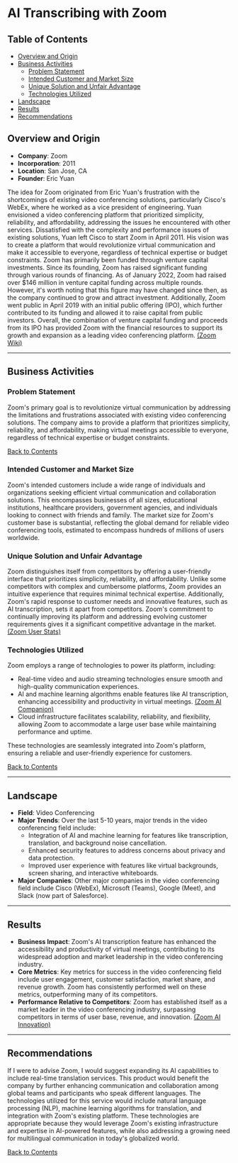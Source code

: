 # AI Transcribing with Zoom

## Table of Contents

- [Overview and Origin](#overview-and-origin)
- [Business Activities](#business-activities)
  - [Problem Statement](#problem-statement)
  - [Intended Customer and Market Size](#intended-customer-and-market-size)
  - [Unique Solution and Unfair Advantage](#unique-solution-and-unfair-advantage)
  - [Technologies Utilized](#technologies-utilized)
- [Landscape](#landscape)
- [Results](#results)
- [Recommendations](#recommendations)

## Overview and Origin

- **Company**: Zoom
- **Incorporation**: 2011
- **Location**: San Jose, CA
- **Founder**: Eric Yuan

The idea for Zoom originated from Eric Yuan's frustration with the shortcomings of existing video conferencing solutions, particularly Cisco's WebEx, where he worked as a vice president of engineering. Yuan envisioned a video conferencing platform that prioritized simplicity, reliability, and affordability, addressing the issues he encountered with other services. Dissatisfied with the complexity and performance issues of existing solutions, Yuan left Cisco to start Zoom in April 2011. His vision was to create a platform that would revolutionize virtual communication and make it accessible to everyone, regardless of technical expertise or budget constraints. Zoom has primarily been funded through venture capital investments. Since its founding, Zoom has raised significant funding through various rounds of financing. As of January 2022, Zoom had raised over $146 million in venture capital funding across multiple rounds. However, it's worth noting that this figure may have changed since then, as the company continued to grow and attract investment. Additionally, Zoom went public in April 2019 with an initial public offering (IPO), which further contributed to its funding and allowed it to raise capital from public investors. Overall, the combination of venture capital funding and proceeds from its IPO has provided Zoom with the financial resources to support its growth and expansion as a leading video conferencing platform.
[(Zoom Wiki)](https://en.wikipedia.org/wiki/Zoom_Video_Communications)

---

## Business Activities

### Problem Statement

Zoom's primary goal is to revolutionize virtual communication by addressing the limitations and frustrations associated with existing video conferencing solutions. The company aims to provide a platform that prioritizes simplicity, reliability, and affordability, making virtual meetings accessible to everyone, regardless of technical expertise or budget constraints.

[Back to Contents](#table-of-contents)

### Intended Customer and Market Size

Zoom's intended customers include a wide range of individuals and organizations seeking efficient virtual communication and collaboration solutions. This encompasses businesses of all sizes, educational institutions, healthcare providers, government agencies, and individuals looking to connect with friends and family. The market size for Zoom's customer base is substantial, reflecting the global demand for reliable video conferencing tools, estimated to encompass hundreds of millions of users worldwide.

### Unique Solution and Unfair Advantage

Zoom distinguishes itself from competitors by offering a user-friendly interface that prioritizes simplicity, reliability, and affordability. Unlike some competitors with complex and cumbersome platforms, Zoom provides an intuitive experience that requires minimal technical expertise. Additionally, Zoom's rapid response to customer needs and innovative features, such as AI transcription, sets it apart from competitors. Zoom's commitment to continually improving its platform and addressing evolving customer requirements gives it a significant competitive advantage in the market. [(Zoom User Stats)](https://www.notta.ai/en/blog/meeting-statistics#:~:text=89%25%20of%20people%20use%20Zoom,use%20Zoom%20for%20remote%20meetings.)

### Technologies Utilized

Zoom employs a range of technologies to power its platform, including:

- Real-time video and audio streaming technologies ensure smooth and high-quality communication experiences.
- AI and machine learning algorithms enable features like AI transcription, enhancing accessibility and productivity in virtual meetings. [(Zoom AI Companion)](https://www.zoom.com/en/blog/win-back-your-workday-ai-companion/)
- Cloud infrastructure facilitates scalability, reliability, and flexibility, allowing Zoom to accommodate a large user base while maintaining performance and uptime.

These technologies are seamlessly integrated into Zoom's platform, ensuring a reliable and user-friendly experience for customers.

[Back to Contents](#table-of-contents)

---

## Landscape

- **Field**: Video Conferencing
- **Major Trends**: Over the last 5-10 years, major trends in the video conferencing field include:
  - Integration of AI and machine learning for features like transcription, translation, and background noise cancellation.
  - Enhanced security features to address concerns about privacy and data protection.
  - Improved user experience with features like virtual backgrounds, screen sharing, and interactive whiteboards.
- **Major Companies**: Other major companies in the video conferencing field include Cisco (WebEx), Microsoft (Teams), Google (Meet), and Slack (now part of Salesforce).

---

## Results

- **Business Impact**: Zoom's AI transcription feature has enhanced the accessibility and productivity of virtual meetings, contributing to its widespread adoption and market leadership in the video conferencing industry.
- **Core Metrics**: Key metrics for success in the video conferencing field include user engagement, customer satisfaction, market share, and revenue growth. Zoom has consistently performed well on these metrics, outperforming many of its competitors.
- **Performance Relative to Competitors**: Zoom has established itself as a market leader in the video conferencing industry, surpassing competitors in terms of user base, revenue, and innovation. [(Zoom AI Innovation)](https://www.zoom.com/en/blog/ai-driven-innovations/)

---

## Recommendations

If I were to advise Zoom, I would suggest expanding its AI capabilities to include real-time translation services. This product would benefit the company by further enhancing communication and collaboration among global teams and participants who speak different languages. The technologies utilized for this service would include natural language processing (NLP), machine learning algorithms for translation, and integration with Zoom's existing platform. These technologies are appropriate because they would leverage Zoom's existing infrastructure and expertise in AI-powered features, while also addressing a growing need for multilingual communication in today's globalized world.

[Back to Contents](#table-of-contents)
